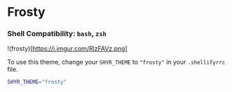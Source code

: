 # Frosty 

### Shell Compatibility: `bash`, `zsh`

!(frosty)[https://i.imgur.com/RlzFAVz.png]

To use this theme, change your `SHYR_THEME` to `"frosty"` in your `.shellifyrrc` file.

```sh
SHYR_THEME="frosty"
```
